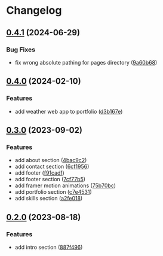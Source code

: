 # Changelog

## [0.4.1](https://github.com/Schrixx/Portfolio/compare/v0.4.0...v0.4.1) (2024-06-29)


### Bug Fixes

* fix wrong absolute pathing for pages directory ([9a60b68](https://github.com/Schrixx/Portfolio/commit/9a60b68a92024900ae210d64ef0c3b9ae52ae441))

## [0.4.0](https://github.com/Schrixx/Portfolio/compare/v0.3.0...v0.4.0) (2024-02-10)


### Features

* add weather web app to portfolio ([d3b167e](https://github.com/Schrixx/Portfolio/commit/d3b167e9480a4d956a9ccd6617c8ae7003878d17))

## [0.3.0](https://github.com/Schrixx/Portfolio/compare/v0.2.0...v0.3.0) (2023-09-02)


### Features

* add about section ([4bac9c2](https://github.com/Schrixx/Portfolio/commit/4bac9c2bbfdd01632b6fa79d4dcc764d9b1a2c8f))
* add contact section ([6cf1956](https://github.com/Schrixx/Portfolio/commit/6cf1956cfbe5170e277676c70a2e1f11e72f675a))
* add footer ([f91cadf](https://github.com/Schrixx/Portfolio/commit/f91cadfb0bb37a1ddd1de99446a2fa8cc9dc08e7))
* add footer section ([7cf77b5](https://github.com/Schrixx/Portfolio/commit/7cf77b580e95ddeaca8499bc1e9cbf4d8b9bc1f7))
* add framer motion animations ([75b70bc](https://github.com/Schrixx/Portfolio/commit/75b70bcd00e2a4e99bea84f4c7dc0fc70bd8c83d))
* add portfolio section ([c7e4531](https://github.com/Schrixx/Portfolio/commit/c7e4531db81aef6352edd70ac8c78308a423716b))
* add skills section ([a2fe018](https://github.com/Schrixx/Portfolio/commit/a2fe0181affc747210aa208e3804f00b1eeb6659))

## [0.2.0](https://github.com/Schrixx/Portfolio/compare/v0.1.0...v0.2.0) (2023-08-18)


### Features

* add intro section ([887f496](https://github.com/Schrixx/Portfolio/commit/887f496a8a34d46c0017639e6a89629de322b059))
